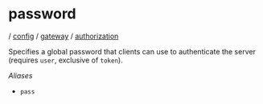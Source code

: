 # password

/ [config](reference/server-config/index.md) / [gateway](reference/server-config/config/gateway/index.md) / [authorization](reference/server-config/config/gateway/authorization/index.md) 

Specifies a global password that clients can use to authenticate
the server (requires `user`, exclusive of `token`).

*Aliases*
- `pass`

